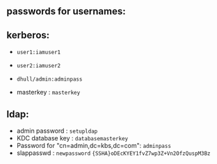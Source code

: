   ## passwords for usernames:
## kerberos:
- `user1:iamuser1`
- `user2:iamuser2`

- `dhull/admin:adminpass`
- masterkey : `masterkey`


## ldap:
- admin password : `setupldap`
- KDC database key : `databasemasterkey`
- Password for "cn=admin,dc=kbs,dc=com": `adminpass`
- slappasswd : `newpassword` `{SSHA}oDEcKYEY1fvZ7wp3Z+Vn2OfzQuspM3Bz`
